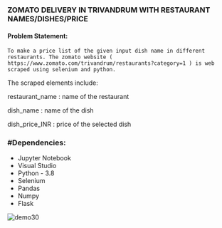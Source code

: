 ### ZOMATO DELIVERY IN TRIVANDRUM WITH RESTAURANT NAMES/DISHES/PRICE
#### Problem Statement:
    To make a price list of the given input dish name in different restaurants. The zomato website ( https://www.zomato.com/trivandrum/restaurants?category=1 ) is web scraped using selenium and python.

The scraped elements include:

restaurant_name : name of the restaurant

dish_name : name of the dish

dish_price_INR : price of the selected dish
        
 ### #Dependencies:
* Jupyter Notebook
* Visual Studio
* Python - 3.8
* Selenium
* Pandas
* Numpy 
* Flask

 ![demo30](https://github.com/SreedeviSagar/zomato_delivery_trivandrum/assets/115715763/1c0ed189-91fd-4f08-b560-3da715f0d97a)












